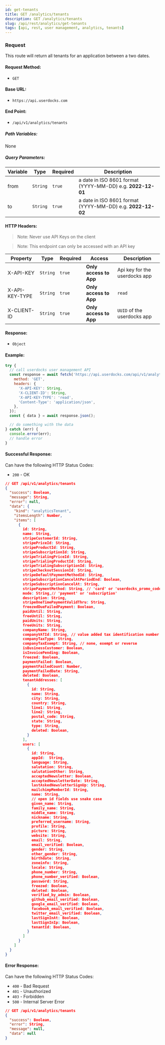 ```yaml
---
id: get-tenants
title: GET /analytics/tenants
description: GET /analytics/tenants
slug: /api/rest/analytics/get-tenants
tags: [api, rest, user management, analytics, tenants]
---
```


### Request

This route will return all tenants for an application between a two dates.


#### Request Method:

- `GET`

#### Base URL:

- `https://api.userdocks.com`

#### End Point:

- `/api/v1/analytics/tenants`

##### Path Variables:

None

##### Query Parameters:

| Variable | Type | Required | Description |
|---|---|---|---|
| from | `String` | `true` | a date in ISO 8601 format (YYYY-MM-DD) e.g. **2022-12-01**
| to | `String` | `true` | a date in ISO 8601 format (YYYY-MM-DD) e.g. **2022-12-02**

#### HTTP Headers:

> Note: Never use API Keys on the client

> Note: This endpoint can only be accessed with an API key

| Property       | Type        | Required  | Access                 | Description                   |
| -------------- | ----------- | --------- | ---------------------- | ----------------------------- |
| X-API-KEY      | `String` | `true` | **Only access to App** | Api key for the userdocks app |
| X-API-KEY-TYPE | `String` | `true` | **Only access to App** | `read`                        |
| X-CLIENT-ID    | `String` | `true` | **Only access to App** | `UUID` of the userdocks app   |

#### Response:

- `Object`

#### Example:

```js
try {
  // call userdocks user management API
  const response = await fetch('https://api.userdocks.com/api/v1/analytics/tenants?from=2022-12-01&to=2022-12-02', {
    method: 'GET',
    headers: {
      'X-API-KEY': String,
      'X-CLIENT-ID': String,
      'X-API-KEY-TYPE': 'read',
      'Content-Type': 'application/json',
    },
  });
  const { data } = await response.json();

  // do something with the data
} catch (err) {
  console.error(err);
  // handle error
}
```

#### Successful Response:

Can have the following HTTP Status Codes:

- `200` - OK

```json
// GET /api/v1/analytics/tenants
{
  "success": Boolean,
  "message": String,
  "error": null,
  "data": {
    "kind": "analyticsTenant",
    "itemsLength": Number,
    "items": [
      {
        id: String,
        name: String,
        stripeCustomerId: String,
        stripePriceId: String,
        stripeProductId: String,
        stripeSubscriptionId: String,
        stripeTrialingPriceId: String,
        stripeTrialingProductId: String,
        stripeTrialingSubscriptionId: String,
        stripeCheckoutSessionId: String,
        stripeDefaultPaymentMethodId: String,
        stripeSubscriptionCancelAtPeriodEnd: Boolean,
        stripeSubscriptionCancelAt: String,
        stripePaymentMethod: String, // 'card' or 'userdocks_promo_code' or somthing with 'promo' specified by the user
        mode: String,// 'payment' or 'subscription'
        description: String,
        stripeOneTimePaymentValidThru: String,
        freezedDueFailedPayment: Boolean,
        paidUntil: String,
        freeUntil: String,
        paidUnits: String,
        freeUnits: String,
        companyName: String,
        companyVATId: String, // value added tax identification number
        companyTaxType: String,
        companyTaxExempt: String, // none, exempt or reverse
        isBusinessCustomer: Boolean,
        isInvoicePending: Boolean,
        freezed: Boolean,
        paymentFailed: Boolean,
        paymentFailedCount: Number,
        paymentFailedDate: String,
        deleted: Boolean,
        tenantAddresses: [
          {
            id: String,
            name: String,
            city: String,
            country: String,
            line1: String,
            line2: String,
            postal_code: String,
            state: String,
            type: String,
            deleted: Boolean,
          }
        ],
        users: [
          {
            id: String,
            appId:  String,
            language: String,
            salutation: String,
            salutationOther: String,
            acceptedNewsletter: Boolean,
            acceptedNewsletterDate: String,
            lastAskedNewsletterSignUp: String,
            mailchimpMemberId: String,
            name: String,
            // open id fields use snake case
            given_name: String,
            family_name: String,
            middle_name: String,
            nickname: String,
            preferred_username: String,
            profile: String,
            picture: String,
            website: String,
            email: String,
            email_verified: Boolean,
            gender: String,
            other_gender: String,
            birthdate: String,
            zoneinfo: String,
            locale: String,
            phone_number: String,
            phone_number_verified: Boolean,
            password: String,
            freezed: Boolean,
            deleted: Boolean,
            verified_by_admin: Boolean,
            github_email_verified: Boolean,
            google_email_verified: Boolean,
            facebook_email_verified: Boolean,
            twitter_email_verified: Boolean,
            lastSignInAt: Boolean,
            lastSignInIp: Boolean,
            tenantId: Boolean,
          }
        ]
      }
    ]
  }
}
```

#### Error Response:

Can have the following HTTP Status Codes:

- `400` - Bad Request
- `401` - Unauthorized
- `403` - Forbidden
- `500` - Internal Server Error

```json
// GET /api/v1/analytics/tenants
{
  "success": Boolean,
  "error": String,
  "message": null,
  "data": null
}
```
